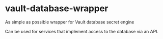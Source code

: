 # vault-database-wrapper
As simple as possible wrapper for Vault database secret engine

Can be used for services that implement access to the database via an API.